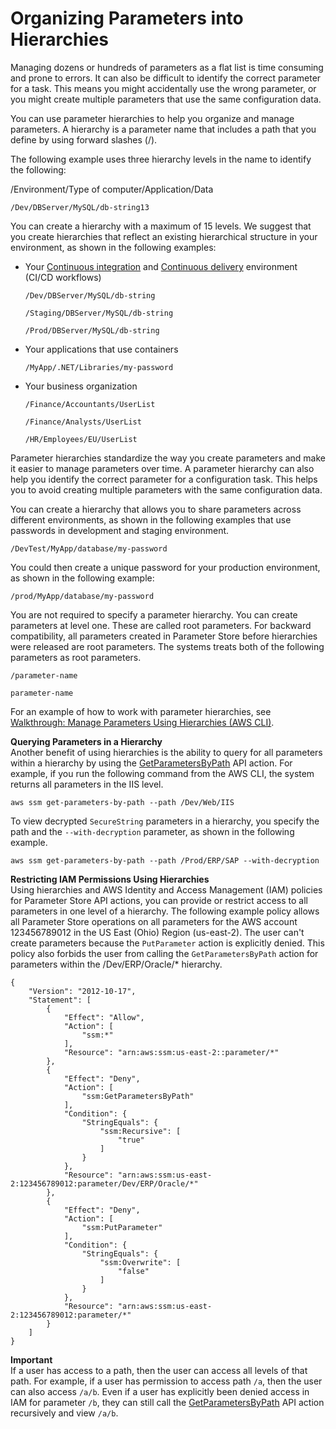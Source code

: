 # Organizing Parameters into Hierarchies<a name="sysman-paramstore-su-organize"></a>

Managing dozens or hundreds of parameters as a flat list is time consuming and prone to errors\. It can also be difficult to identify the correct parameter for a task\. This means you might accidentally use the wrong parameter, or you might create multiple parameters that use the same configuration data\. 

You can use parameter hierarchies to help you organize and manage parameters\. A hierarchy is a parameter name that includes a path that you define by using forward slashes \(/\)\. 

The following example uses three hierarchy levels in the name to identify the following:

/Environment/Type of computer/Application/Data

`/Dev/DBServer/MySQL/db-string13`

You can create a hierarchy with a maximum of 15 levels\. We suggest that you create hierarchies that reflect an existing hierarchical structure in your environment, as shown in the following examples:
+ Your [Continuous integration](https://aws.amazon.com/devops/continuous-integration/) and [Continuous delivery](https://aws.amazon.com/devops/continuous-delivery/) environment \(CI/CD workflows\)

  `/Dev/DBServer/MySQL/db-string`

  `/Staging/DBServer/MySQL/db-string`

  `/Prod/DBServer/MySQL/db-string`
+ Your applications that use containers

  ```
  /MyApp/.NET/Libraries/my-password
  ```
+ Your business organization

  `/Finance/Accountants/UserList`

  `/Finance/Analysts/UserList`

  `/HR/Employees/EU/UserList`

Parameter hierarchies standardize the way you create parameters and make it easier to manage parameters over time\. A parameter hierarchy can also help you identify the correct parameter for a configuration task\. This helps you to avoid creating multiple parameters with the same configuration data\. 

You can create a hierarchy that allows you to share parameters across different environments, as shown in the following examples that use passwords in development and staging environment\.

`/DevTest/MyApp/database/my-password`

You could then create a unique password for your production environment, as shown in the following example:

`/prod/MyApp/database/my-password`

You are not required to specify a parameter hierarchy\. You can create parameters at level one\. These are called root parameters\. For backward compatibility, all parameters created in Parameter Store before hierarchies were released are root parameters\. The systems treats both of the following parameters as root parameters\.

`/parameter-name`

`parameter-name`

For an example of how to work with parameter hierarchies, see [Walkthrough: Manage Parameters Using Hierarchies \(AWS CLI\)](sysman-paramstore-walk-hierarchies.md)\.

**Querying Parameters in a Hierarchy**  
Another benefit of using hierarchies is the ability to query for all parameters within a hierarchy by using the [GetParametersByPath](https://docs.aws.amazon.com/systems-manager/latest/APIReference/API_GetParametersByPath.html) API action\. For example, if you run the following command from the AWS CLI, the system returns all parameters in the IIS level\.

```
aws ssm get-parameters-by-path --path /Dev/Web/IIS
```

To view decrypted `SecureString` parameters in a hierarchy, you specify the path and the `--with-decryption` parameter, as shown in the following example\.

```
aws ssm get-parameters-by-path --path /Prod/ERP/SAP --with-decryption
```

**Restricting IAM Permissions Using Hierarchies**  
Using hierarchies and AWS Identity and Access Management \(IAM\) policies for Parameter Store API actions, you can provide or restrict access to all parameters in one level of a hierarchy\. The following example policy allows all Parameter Store operations on all parameters for the AWS account 123456789012 in the US East \(Ohio\) Region \(us\-east\-2\)\. The user can't create parameters because the `PutParameter` action is explicitly denied\. This policy also forbids the user from calling the `GetParametersByPath` action for parameters within the /Dev/ERP/Oracle/\* hierarchy\. 

```
{
    "Version": "2012-10-17",
    "Statement": [
        {
            "Effect": "Allow",
            "Action": [
                "ssm:*"
            ],
            "Resource": "arn:aws:ssm:us-east-2::parameter/*"
        },
        {
            "Effect": "Deny",
            "Action": [
                "ssm:GetParametersByPath"
            ],
            "Condition": {
                "StringEquals": {
                    "ssm:Recursive": [
                        "true"
                    ]
                }
            },
            "Resource": "arn:aws:ssm:us-east-2:123456789012:parameter/Dev/ERP/Oracle/*"
        },
        {
            "Effect": "Deny",
            "Action": [
                "ssm:PutParameter"
            ],
            "Condition": {
                "StringEquals": {
                    "ssm:Overwrite": [
                        "false"
                    ]
                }
            },
            "Resource": "arn:aws:ssm:us-east-2:123456789012:parameter/*"
        }
    ]
}
```

**Important**  
If a user has access to a path, then the user can access all levels of that path\. For example, if a user has permission to access path `/a`, then the user can also access `/a/b`\. Even if a user has explicitly been denied access in IAM for parameter `/b`, they can still call the [GetParametersByPath](https://docs.aws.amazon.com/systems-manager/latest/APIReference/API_GetParametersByPath.html) API action recursively and view `/a/b`\.